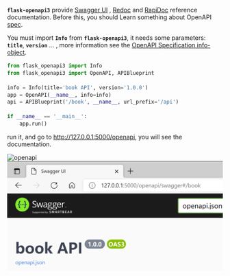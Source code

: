 **`flask-openapi3`** provide [Swagger UI](https://github.com/swagger-api/swagger-ui)
, [Redoc](https://github.com/Redocly/redoc) and [RapiDoc](https://github.com/mrin9/RapiDoc) reference documentation.
Before this, you should Learn something about OpenAPI [spec](https://spec.openapis.org/oas/v3.0.3).

You must import **`Info`** from **`flask-openapi3`**, it needs some parameters: **`title`**, **`version`**
... , more information see the [OpenAPI Specification info-object](https://spec.openapis.org/oas/v3.0.3#info-object).

```python
from flask_openapi3 import Info
from flask_openapi3 import OpenAPI, APIBlueprint

info = Info(title='book API', version='1.0.0')
app = OpenAPI(__name__, info=info)
api = APIBlueprint('/book', __name__, url_prefix='/api')

if __name__ == '__main__':
    app.run()
```

run it, and go to http://127.0.0.1:5000/openapi, you will see the documentation.

![openapi](https://github.com/luolingchun/flask-openapi3/raw/master/docs/images/openapi.png)
![image-20210525160157057](../assets/image-20210525160157057.png)